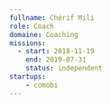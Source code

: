 ```yaml
---
fullname: Chérif Mili
role: Coach
domaine: Coaching
missions:
  - start: 2018-11-19
    end: 2019-07-31
    status: independent
startups:
    - comobi
---
```

